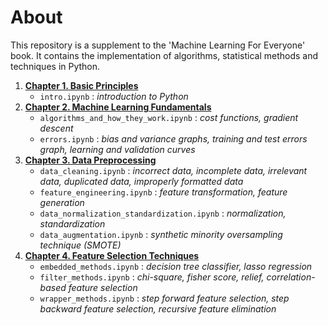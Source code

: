 # About

This repository is a supplement to the 'Machine Learning For Everyone' book. It contains the implementation of algorithms, statistical methods and techniques in Python.

1. [**Chapter 1. Basic Principles**](https://github.com/5x12/ml4everyone/tree/master/Chapter%201.%20Basic%20Principles)
    - `intro.ipynb` : *introduction to Python*
2. [**Chapter 2. Machine Learning Fundamentals**](https://github.com/5x12/ml4everyone/tree/master/Chapter%202.%20Machine%20Learning%20Fundamentals)
    - `algorithms_and_how_they_work.ipynb` : *cost functions, gradient descent*
    - `errors.ipynb` : *bias and variance graphs, training and test errors graph, learning and validation curves*
3. [**Chapter 3. Data Preprocessing**](https://github.com/5x12/ml4everyone/tree/master/Chapter%203.%20Data%20Preprocessing)
    - `data_cleaning.ipynb` : *incorrect data, incomplete data, irrelevant data, duplicated data, improperly formatted data*
    - `feature_engineering.ipynb` : *feature transformation, feature generation*
    - `data_normalization_standardization.ipynb` : *normalization, standardization*
    - `data_augmentation.ipynb` : *synthetic minority oversampling technique (SMOTE)*
4. [**Chapter 4. Feature Selection Techniques**](https://github.com/5x12/ml4everyone/tree/master/Chapter%204.%20Feature%20Selection%20Techniques)
    - `embedded_methods.ipynb` : *decision tree classifier, lasso regression*
    - `filter_methods.ipynb` : *chi-square, fisher score, relief, correlation-based feature selection*
    - `wrapper_methods.ipynb` : *step forward feature selection, step backward feature selection, recursive feature elimination*
